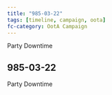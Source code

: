 ```yaml
---
title: "985-03-22"
tags: [timeline, campaign, oota]
fc-category: OotA Campaign
---
```

<span class='ob-timelines'
	data-date='985-03-22-00'
	data-title='Campaign: NAGA Adventures'
	data-class='orange'> Party Downtime </span>
## 985-03-22
Party Downtime
